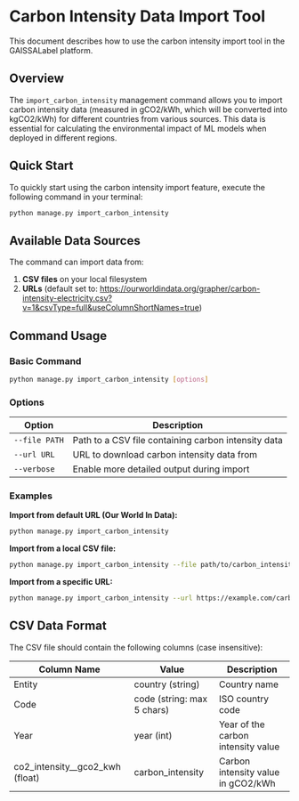 # Carbon Intensity Data Import Tool

This document describes how to use the carbon intensity import tool in the GAISSALabel platform.

## Overview

The `import_carbon_intensity` management command allows you to import carbon intensity data (measured in gCO2/kWh, which will be converted into kgCO2/kWh) for different countries from various sources. This data is essential for calculating the environmental impact of ML models when deployed in different regions.

## Quick Start
To quickly start using the carbon intensity import feature, execute the following command in your terminal:

```bash
python manage.py import_carbon_intensity
```

## Available Data Sources

The command can import data from:

1. **CSV files** on your local filesystem
2. **URLs** (default set to: https://ourworldindata.org/grapher/carbon-intensity-electricity.csv?v=1&csvType=full&useColumnShortNames=true)

## Command Usage

### Basic Command

```bash
python manage.py import_carbon_intensity [options]
```

### Options

| Option | Description |
|--------|-------------|
| `--file PATH` | Path to a CSV file containing carbon intensity data |
| `--url URL` | URL to download carbon intensity data from |
| `--verbose` | Enable more detailed output during import |

### Examples

**Import from default URL (Our World In Data):**
```bash
python manage.py import_carbon_intensity
```

**Import from a local CSV file:**
```bash
python manage.py import_carbon_intensity --file path/to/carbon_intensity_data.csv
```

**Import from a specific URL:**
```bash
python manage.py import_carbon_intensity --url https://example.com/carbon_intensity.csv
```

## CSV Data Format

The CSV file should contain the following columns (case insensitive):

| Column Name | Value | Description |
|-------------|-------------|-------------|
| Entity | country (string) | Country name |
| Code | code (string: max 5 chars) | ISO country code |
| Year | year (int) | Year of the carbon intensity value |
| co2_intensity__gco2_kwh (float) | carbon_intensity | Carbon intensity value in gCO2/kWh |
